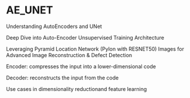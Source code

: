 # AE_UNET

Understanding AutoEncoders and UNet

Deep Dive into Auto-Encoder Unsupervised Training Architecture

Leveraging Pyramid Location Network (Pylon with RESNET50) Images for Advanced Image Reconstruction & Defect Detection

Encoder: compresses the input into a lower-dimensional code

Decoder: reconstructs the input from the code

Use cases in dimensionality reductionand feature learning
